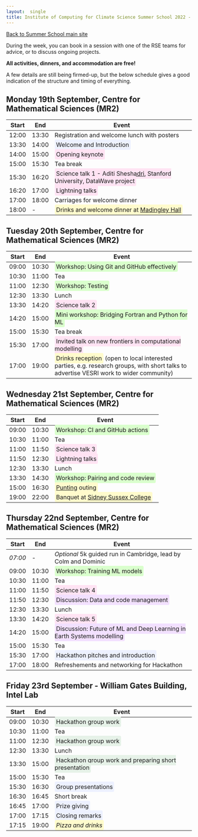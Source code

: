 ```yaml
---
layout:  single
title: Institute of Computing for Climate Science Summer School 2022 - Programme
---
```


<style>
span.other, span.research, span.sci, span.social, span.workshop, span.hack, span.disc {
  border-radius: 4px;
  /* border-style: outset; */
  padding: 3pt;
}
span.other {
  background: rgb(237, 241, 255);
}
span.research {
  background: rgb(250, 238, 210);  
} 
span.sci,span.research {
  background: rgb(255, 227, 243);  
} 
span.social {
  background: rgb(255, 251, 204);  
} 
span.workshop {
  background: rgb(217, 255, 204);
}
span.disc {
  background: rgb(242, 224, 255);
}
span.hack {
  background: rgb(230, 242, 232);
}
</style>

<a href="summerschool.html">Back to Summer School main site</a>

During the week, you can book in a session with one of the RSE teams for advice, or to discuss ongoing projects.

__All activities, dinners, and accommodation are free!__ 

A few details are still being firmed-up, but the below schedule gives a good indication of the structure and timing of everything.

## Monday 19th September, Centre for Mathematical Sciences (MR2)

|  Start | End  | Event   |
| ------ | ----- | ------- |
| 12:00   | 13:30 | Registration and welcome lunch with posters |
| 13:30   | 14:00 | <span class='other'>Welcome and Introduction</span> |
| 14:00   | 15:00 | <span class='research'>Opening keynote</span> |
| 15:00   | 15:30 | Tea break |
| 15:30   | 16:20 | <span class='sci'>Science talk 1 - [Aditi Sheshadri](https://profiles.stanford.edu/aditi-sheshadri), Stanford University, DataWave project</span> |
| 16:20   | 17:00 | <span class='sci'>Lightning talks</span> | 
| 17:00   | 18:00 | Carriages for welcome dinner |
| 18:00   | -     | <span class='social'>Drinks and welcome dinner at [Madingley Hall](https://www.madingleyhall.co.uk/)</span> |

## Tuesday 20th September, Centre for Mathematical Sciences (MR2)

|  Start | End  | Event   |
| ------ | ----- | ------- |
| 09:00  | 10:30 | <span class='workshop'>Workshop: Using Git and GitHub effectively</span> |
| 10:30  | 11:00 | Tea |
| 11:00  | 12:30 | <span class='workshop'>Workshop: Testing</span> |
| 12:30  | 13:30 | Lunch |
| 13:30  | 14:20 | <span class='sci'>Science talk 2</span> |
| 14:20  | 15:00 | <span class='workshop'>Mini workshop: Bridging Fortran and Python for ML</span> |
| 15:00  | 15:30 | Tea break |
| 15:30  | 17:00 | <span class='research'>Invited talk on new frontiers in computational modelling</span> |
| 17:00  | 19:00 | <span class='social'>Drinks reception</span> (open to local interested parties, e.g. research groups, with short talks to advertise VESRI work to wider community) |

## Wednesday 21st September, Centre for Mathematical Sciences (MR2)

|  Start | End  | Event   |
| ------ | ----- | ------- |
| 09:00  | 10:30 | <span class='workshop'>Workshop: CI and GitHub actions</span> |
| 10:30  | 11:00 | Tea |
| 11:00  | 11:50 | <span class='sci'>Science talk 3</span> |
| 11:50  | 12:30 | <span class='sci'>Lightning talks</span> |
| 12:30  | 13:30 | Lunch |
| 13:30  | 14:30 | <span class='workshop'>Workshop: Pairing and code review </span> |
| 15:00  | 16:30 | <span class='social'>[Punting](https://en.wikipedia.org/wiki/Punt_(boat)) outing</span> |
| 19:00  | 22:00 | <span class='social'>Banquet at [Sidney Sussex College](https://www.google.com/maps/place/Sidney+Sussex+College/@52.2074334,0.1207903,17z/data=!3m1!4b1!4m5!3m4!1s0x47d870bdf88751d3:0x5e4958736f1c8744!8m2!3d52.2074334!4d0.1207903?hl=en) </span> |

## Thursday 22nd September, Centre for Mathematical Sciences (MR2)

|  Start | End  | Event   |
| ------ | ----- | ------- |
| _07:00_  | -    | _Optional_ 5k guided run in Cambridge, lead by Colm and Dominic |
| 09:00  | 10:30 | <span class='workshop'>Workshop: Training ML models</span> |
| 10:30  | 11:00 | Tea |
| 11:00  | 11:50 | <span class='sci'>Science talk 4</span> |
| 11:50  | 12:30 | <span class='disc'>Discussion: Data and code management</span> |
| 12:30  | 13:30 | Lunch |
| 13:30  | 14:20 | <span class='sci'>Science talk 5</span> |
| 14:20  | 15:00 | <span class='disc'>Discussion: Future of ML and Deep Learning in Earth Systems modelling</span> |
| 15:00  | 15:30 | Tea |
| 15:30  | 17:00 | <span class='other'>Hackathon pitches and introduction</span> |
| 17:00  | 18:00 | Refreshements and networking for Hackathon |

## Friday 23rd September - William Gates Building, Intel Lab

|  Start | End  | Event   |
| ------ | ----- | ------- |
| 09:00  | 10:30 | <span class='hack'>Hackathon group work</span> |
| 10:30  | 11:00 | Tea |
| 11:00  | 12:30 | <span class='hack'>Hackathon group work</span> |
| 12:30  | 13:30 | Lunch |
| 13:30  | 15:00 | <span class='hack'>Hackathon group work and preparing short presentation</span> |
| 15:00  | 15:30 | Tea |
| 15:30  | 16:30 | <span class='other'>Group presentations</span> |
| 16:30  | 16:45 | Short break |
| 16:45  | 17:00 | <span class='other'>Prize giving</span> |
| 17:00  | 17:15 | <span class='other'>Closing remarks</span> |
| 17:15  | 19:00 | <span class='social'><i>Pizza and drinks</i></span>
